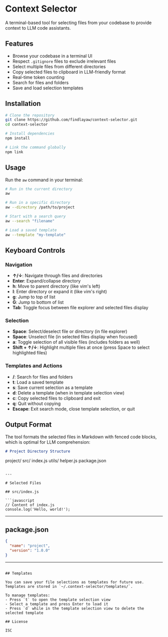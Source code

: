 # Context Selector

A terminal-based tool for selecting files from your codebase to provide context to LLM code assistants.

## Features

- Browse your codebase in a terminal UI
- Respect `.gitignore` files to exclude irrelevant files
- Select multiple files from different directories
- Copy selected files to clipboard in LLM-friendly format
- Real-time token counting
- Search for files and folders
- Save and load selection templates

## Installation

```bash
# Clone the repository
git clone https://github.com/findlayaw/context-selector.git
cd context-selector

# Install dependencies
npm install

# Link the command globally
npm link
```

## Usage

Run the `aw` command in your terminal:

```bash
# Run in the current directory
aw

# Run in a specific directory
aw --directory /path/to/project

# Start with a search query
aw --search "filename"

# Load a saved template
aw --template "my-template"
```

## Keyboard Controls

### Navigation
- **↑/↓**: Navigate through files and directories
- **Enter**: Expand/collapse directory
- **h**: Move to parent directory (like vim's left)
- **l**: Enter directory or expand it (like vim's right)
- **g**: Jump to top of list
- **G**: Jump to bottom of list
- **Tab**: Toggle focus between file explorer and selected files display

### Selection
- **Space**: Select/deselect file or directory (in file explorer)
- **Space**: Unselect file (in selected files display when focused)
- **a**: Toggle selection of all visible files (includes folders as well)
- **Shift + ↑/↓**: Highlight multiple files at once (press Space to select highlighted files)

### Templates and Actions
- **/**: Search for files and folders
- **t**: Load a saved template
- **s**: Save current selection as a template
- **d**: Delete a template (when in template selection view)
- **c**: Copy selected files to clipboard and exit
- **q**: Quit without copying
- **Escape**: Exit search mode, close template selection, or quit

## Output Format

The tool formats the selected files in Markdown with fenced code blocks, which is optimal for LLM comprehension:

```markdown
# Project Directory Structure

```
project/
  src/
    index.js
    utils/
      helper.js
  package.json
```

---

# Selected Files

## src/index.js

```javascript
// Content of index.js
console.log('Hello, world!');
```

---

## package.json

```json
{
  "name": "project",
  "version": "1.0.0"
}
```

---
```

## Templates

You can save your file selections as templates for future use. Templates are stored in `~/.context-selector/templates/`.

To manage templates:
- Press `t` to open the template selection view
- Select a template and press Enter to load it
- Press `d` while in the template selection view to delete the selected template

## License

ISC
